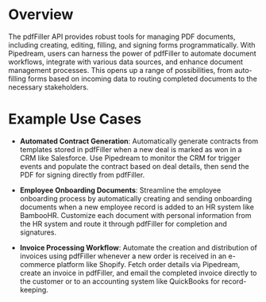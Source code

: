 # Overview

The pdfFiller API provides robust tools for managing PDF documents, including creating, editing, filling, and signing forms programmatically. With Pipedream, users can harness the power of pdfFiller to automate document workflows, integrate with various data sources, and enhance document management processes. This opens up a range of possibilities, from auto-filling forms based on incoming data to routing completed documents to the necessary stakeholders.

# Example Use Cases

- **Automated Contract Generation**: Automatically generate contracts from templates stored in pdfFiller when a new deal is marked as won in a CRM like Salesforce. Use Pipedream to monitor the CRM for trigger events and populate the contract based on deal details, then send the PDF for signing directly from pdfFiller.

- **Employee Onboarding Documents**: Streamline the employee onboarding process by automatically creating and sending onboarding documents when a new employee record is added to an HR system like BambooHR. Customize each document with personal information from the HR system and route it through pdfFiller for completion and signatures.

- **Invoice Processing Workflow**: Automate the creation and distribution of invoices using pdfFiller whenever a new order is received in an e-commerce platform like Shopify. Fetch order details via Pipedream, create an invoice in pdfFiller, and email the completed invoice directly to the customer or to an accounting system like QuickBooks for record-keeping.
